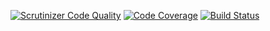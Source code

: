 [![Scrutinizer Code Quality](https://scrutinizer-ci.com/g/CarlOscarMarcus/mvc-me-report/badges/quality-score.png?b=main)](https://scrutinizer-ci.com/g/CarlOscarMarcus/mvc-me-report/?branch=main)
[![Code Coverage](https://scrutinizer-ci.com/g/CarlOscarMarcus/mvc-me-report/badges/coverage.png?b=main)](https://scrutinizer-ci.com/g/CarlOscarMarcus/mvc-me-report/?branch=main)
[![Build Status](https://scrutinizer-ci.com/g/CarlOscarMarcus/mvc-me-report/badges/build.png?b=main)](https://scrutinizer-ci.com/g/CarlOscarMarcus/mvc-me-report/build-status/main)